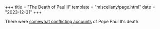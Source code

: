 +++
title = "The Death of Paul II"
template = "miscellany/page.html"
date = "2023-12-31"
+++

There were [somewhat conflicting accounts](https://en.wikipedia.org/wiki/Pope_Paul_II#Final_years) of Pope Paul II's death.
